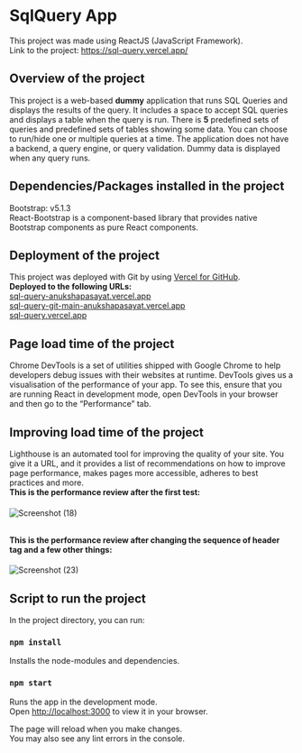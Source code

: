 # SqlQuery App

This project was made using ReactJS (JavaScript Framework). <br />
Link to the project: https://sql-query.vercel.app/

## Overview of the project

This project is a web-based **dummy** application that runs SQL Queries and displays the results of the query. It includes a space to accept SQL queries and displays a table when the query is run. There is **5** predefined sets of queries and predefined sets of tables showing some data. You can choose to run/hide one or multiple queries at a time. The application does not have a backend, a query engine, or query validation. Dummy data is displayed when any query runs. 

## Dependencies/Packages installed in the project

Bootstrap: v5.1.3<br/>
React-Bootstrap is a component-based library that provides native Bootstrap components as pure React components.

## Deployment of the project

This project was deployed with Git by using [Vercel for GitHub](https://vercel.com/docs/concepts/git/vercel-for-github).<br/>
**Deployed to the following URLs:** <br/>
[sql-query-anukshapasayat.vercel.app](https://sql-query-anukshapasayat.vercel.app/)<br/>
[sql-query-git-main-anukshapasayat.vercel.app](https://sql-query-git-main-anukshapasayat.vercel.app/)<br/>
[sql-query.vercel.app](https://sql-query.vercel.app/)<br/>

## Page load time of the project

Chrome DevTools is a set of utilities shipped with Google Chrome to help developers debug issues with their websites at runtime. DevTools gives us a visualisation of the performance of your app. To see this, ensure that you are running React in development mode, open DevTools in your browser and then go to the “Performance” tab.<br/>

## Improving load time of the project

Lighthouse is an automated tool for improving the quality of your site. You give it a URL, and it provides a list of recommendations on how to improve page performance, makes pages more accessible, adheres to best practices and more.
<br/>
**This is the performance review after the first test:**<br/>
####
![Screenshot (18)](https://user-images.githubusercontent.com/69687993/170885931-010be899-fbc5-4450-84b4-d72454a888da.png)

<br/>**This is the performance review after changing the sequence of header tag and a few other things:**<br/>
####
![Screenshot (23)](https://user-images.githubusercontent.com/69687993/170885941-3a840e9a-8533-4626-8484-521ee2aae554.png)


## Script to run the project

In the project directory, you can run:

### `npm install`

Installs the node-modules and dependencies.

### `npm start`

Runs the app in the development mode.\
Open [http://localhost:3000](http://localhost:3000) to view it in your browser.

The page will reload when you make changes.\
You may also see any lint errors in the console.

